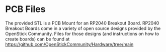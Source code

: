 # PCB Files
The provided STL is a PCB Mount for an RP2040 Breakout Board. RP2040 Breakout Boards come in a variety of open source designs provided by the OpenStick Community. Files for those designs (and instructions on how to create boards) can be found at https://github.com/OpenStickCommunity/Hardware/tree/main
